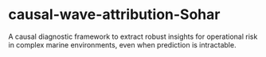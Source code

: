 # causal-wave-attribution-Sohar
A causal diagnostic framework to extract robust insights for operational risk in complex marine environments, even when prediction is intractable.
